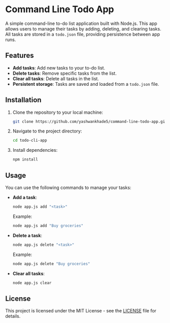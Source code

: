 # Command Line Todo App

A simple command-line to-do list application built with Node.js. This app allows users to manage their tasks by adding, deleting, and clearing tasks. All tasks are stored in a `todo.json` file, providing persistence between app runs.

## Features
- **Add tasks**: Add new tasks to your to-do list.
- **Delete tasks**: Remove specific tasks from the list.
- **Clear all tasks**: Delete all tasks in the list.
- **Persistent storage**: Tasks are saved and loaded from a `todo.json` file.

## Installation

1. Clone the repository to your local machine:
   ```bash
   git clone https://github.com/yashwankhade5/command-line-todo-app.git
   ```

2. Navigate to the project directory:
   ```bash
   cd todo-cli-app
   ```

3. Install dependencies:
   ```bash
   npm install
   ```

## Usage

You can use the following commands to manage your tasks:

- **Add a task**:
  ```bash
  node app.js add "<task>"
  ```
  Example:
  ```bash
  node app.js add "Buy groceries"
  ```

- **Delete a task**:
  ```bash
  node app.js delete "<task>"
  ```
  Example:
  ```bash
  node app.js delete "Buy groceries"
  ```

- **Clear all tasks**:
  ```bash
  node app.js clear
  ```

## License

This project is licensed under the MIT License - see the [LICENSE](LICENSE) file for details.


